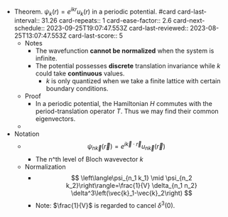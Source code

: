 - Theorem. $\psi_k(r)=e^{ikr}u_k(r)$ in a periodic potential. #card
  card-last-interval:: 31.26
  card-repeats:: 1
  card-ease-factor:: 2.6
  card-next-schedule:: 2023-09-25T19:07:47.553Z
  card-last-reviewed:: 2023-08-25T13:07:47.553Z
  card-last-score:: 5
	- Notes
		- The wavefunction **cannot be normalized** when the system is infinite.
		- The potential possesses **discrete** translation invariance while $k$ could take **continuous** values.
			- $k$ is only quantized when we take a finite lattice with certain boundary conditions.
	- Proof
		- In a periodic potential, the Hamiltonian $H$ commutes with the period-translation operator $T$. Thus we may find their common eigenvectors.
	-
- Notation
	- $$
	  \psi_{n \vec{k}}(\vec{r})=e^{i \vec{k} \cdot \vec{r}} u_{n \vec{k}}(\vec{r})
	  $$
		- The n^th level of Bloch wavevector $k$
	- Normalization
		- $$
		  \left\langle\psi_{n_1 k_1} \mid \psi_{n_2 k_2}\right\rangle=\frac{1}{V} \delta_{n_1 n_2} \delta^3\left(\vec{k}_1-\vec{k}_2\right)
		  $$
		- Note: $\frac{1}{V}$ is regarded to cancel $\delta^3(0)$.